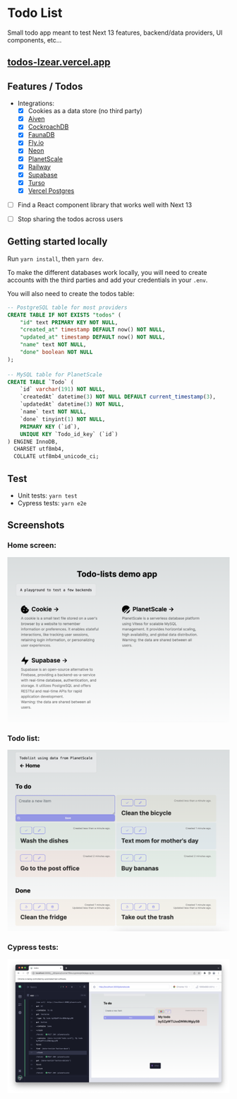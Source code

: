 # Todo List

Small todo app meant to test Next 13 features, backend/data providers, UI components, etc...

## [todos-lzear.vercel.app](https://todos-lzear.vercel.app)

## Features / Todos

- Integrations:
  - [x] Cookies as a data store (no third party)
  - [x] [Aiven](https://aiven.io/)
  - [x] [CockroachDB](https://www.cockroachlabs.com/)
  - [x] [FaunaDB](https://fauna.com/)
  - [x] [Fly.io](https://fly.io/)
  - [x] [Neon](https://neon.tech/)
  - [x] [PlanetScale](https://planetscale.com/)
  - [x] [Railway](https://railway.app/)
  - [x] [Supabase](https://supabase.com/)
  - [x] [Turso](https://turso.tech/)
  - [x] [Vercel Postgres](https://vercel.com/docs/storage/vercel-postgres)
- [ ] Find a React component library that works well with Next 13
- [ ] Stop sharing the todos across users


## Getting started locally

Run `yarn install`, then `yarn dev`.

To make the different databases work locally, you will need to create accounts
with the third parties and add your credentials in your `.env`.

You will also need to create the todos table:

```sql
-- PostgreSQL table for most providers
CREATE TABLE IF NOT EXISTS "todos" (
	"id" text PRIMARY KEY NOT NULL,
	"created_at" timestamp DEFAULT now() NOT NULL,
	"updated_at" timestamp DEFAULT now() NOT NULL,
	"name" text NOT NULL,
	"done" boolean NOT NULL
);

-- MySQL table for PlanetScale
CREATE TABLE `Todo` (
	`id` varchar(191) NOT NULL,
	`createdAt` datetime(3) NOT NULL DEFAULT current_timestamp(3),
	`updatedAt` datetime(3) NOT NULL,
	`name` text NOT NULL,
	`done` tinyint(1) NOT NULL,
	PRIMARY KEY (`id`),
	UNIQUE KEY `Todo_id_key` (`id`)
) ENGINE InnoDB,
  CHARSET utf8mb4,
  COLLATE utf8mb4_unicode_ci;
```

## Test

* Unit tests: `yarn test`
* Cypress tests: `yarn e2e`

## Screenshots

### Home screen:

![screenshot-1.png](screenshots/screenshot-1.png)

### Todo list:

![screenshot-2.png](screenshots/screenshot-2.png)

### Cypress tests:

![screenshot-3.png](screenshots/screenshot-3.png)
